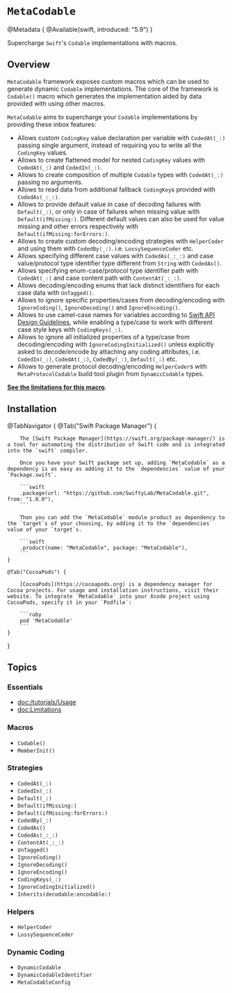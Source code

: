 # ``MetaCodable``

@Metadata {
    @Available(swift, introduced: "5.9")
}

Supercharge `Swift`'s `Codable` implementations with macros.

## Overview

`MetaCodable` framework exposes custom macros which can be used to generate dynamic `Codable` implementations. The core of the framework is ``Codable()`` macro which generates the implementation aided by data provided with using other macros.


`MetaCodable` aims to supercharge your `Codable` implementations by providing these inbox features:

- Allows custom `CodingKey` value declaration per variable with ``CodedAt(_:)`` passing single argument, instead of requiring you to write all the `CodingKey` values.
- Allows to create flattened model for nested `CodingKey` values with ``CodedAt(_:)`` and ``CodedIn(_:)``.
- Allows to create composition of multiple `Codable` types with ``CodedAt(_:)`` passing no arguments.
- Allows to read data from additional fallback `CodingKey`s provided with ``CodedAs(_:_:)``.
- Allows to provide default value in case of decoding failures with ``Default(_:)``, or only in case of failures when missing value with ``Default(ifMissing:)``. Different default values can also be used for value missing and other errors respectively with ``Default(ifMissing:forErrors:)``.
- Allows to create custom decoding/encoding strategies with ``HelperCoder`` and using them with ``CodedBy(_:)``. i.e. ``LossySequenceCoder`` etc.
- Allows specifying different case values with ``CodedAs(_:_:)`` and case value/protocol type identifier type different from `String` with ``CodedAs()``.
- Allows specifying enum-case/protocol type identifier path with ``CodedAt(_:)`` and case content path with ``ContentAt(_:_:)``.
- Allows decoding/encoding enums that lack distinct identifiers for each case data with ``UnTagged()``.
- Allows to ignore specific properties/cases from decoding/encoding with ``IgnoreCoding()``, ``IgnoreDecoding()`` and ``IgnoreEncoding()``.
- Allows to use camel-case names for variables according to [Swift API Design Guidelines](https://www.swift.org/documentation/api-design-guidelines/#general-conventions), while enabling a type/case to work with different case style keys with ``CodingKeys(_:)``.
- Allows to ignore all initialized properties of a type/case from decoding/encoding with ``IgnoreCodingInitialized()`` unless explicitly asked to decode/encode by attaching any coding attributes, i.e. ``CodedIn(_:)``, ``CodedAt(_:)``, ``CodedBy(_:)``, ``Default(_:)`` etc.
- Allows to generate protocol decoding/encoding ``HelperCoder``s with `MetaProtocolCodable` build tool plugin from ``DynamicCodable`` types.

[**See the limitations for this macro**](<doc:Limitations>).

## Installation

@TabNavigator {
    @Tab("Swift Package Manager") {

        The [Swift Package Manager](https://swift.org/package-manager/) is a tool for automating the distribution of Swift code and is integrated into the `swift` compiler.

        Once you have your Swift package set up, adding `MetaCodable` as a dependency is as easy as adding it to the `dependencies` value of your `Package.swift`.

        ```swift
        .package(url: "https://github.com/SwiftyLab/MetaCodable.git", from: "1.0.0"),
        ```

        Then you can add the `MetaCodable` module product as dependency to the `target`s of your choosing, by adding it to the `dependencies` value of your `target`s.

        ```swift
        .product(name: "MetaCodable", package: "MetaCodable"),
        ```
    }

    @Tab("CocoaPods") {

        [CocoaPods](https://cocoapods.org) is a dependency manager for Cocoa projects. For usage and installation instructions, visit their website. To integrate `MetaCodable` into your Xcode project using CocoaPods, specify it in your `Podfile`:

        ```ruby
        pod 'MetaCodable'
        ```
    }
}

## Topics

### Essentials

- <doc:/tutorials/Usage>
- <doc:Limitations>

### Macros

- ``Codable()``
- ``MemberInit()``

### Strategies

- ``CodedAt(_:)``
- ``CodedIn(_:)``
- ``Default(_:)``
- ``Default(ifMissing:)``
- ``Default(ifMissing:forErrors:)``
- ``CodedBy(_:)``
- ``CodedAs()``
- ``CodedAs(_:_:)``
- ``ContentAt(_:_:)``
- ``UnTagged()``
- ``IgnoreCoding()``
- ``IgnoreDecoding()``
- ``IgnoreEncoding()``
- ``CodingKeys(_:)``
- ``IgnoreCodingInitialized()``
- ``Inherits(decodable:encodable:)``

### Helpers

- ``HelperCoder``
- ``LossySequenceCoder``

### Dynamic Coding

- ``DynamicCodable``
- ``DynamicCodableIdentifier``
- ``MetaCodableConfig``
